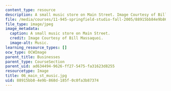 ```yaml
---
content_type: resource
description: A small music store on Main Street. Image Courtesy of Bill Massaquoi.
file: /media/courses/11-945-springfield-studio-fall-2005/88915bb84e9b868d185f0c0fa3b87374_06_main_st_music.jpg
file_type: image/jpeg
image_metadata:
  caption: A small music store on Main Street.
  credit: Image Courtesy of Bill Massaquoi.
  image-alt: Music.
learning_resource_types: []
ocw_type: OCWImage
parent_title: Businesses
parent_type: CourseSection
parent_uid: ad634494-9626-ff27-5475-fa31623d8255
resourcetype: Image
title: 06_main_st_music.jpg
uid: 88915bb8-4e9b-868d-185f-0c0fa3b87374
---
```

